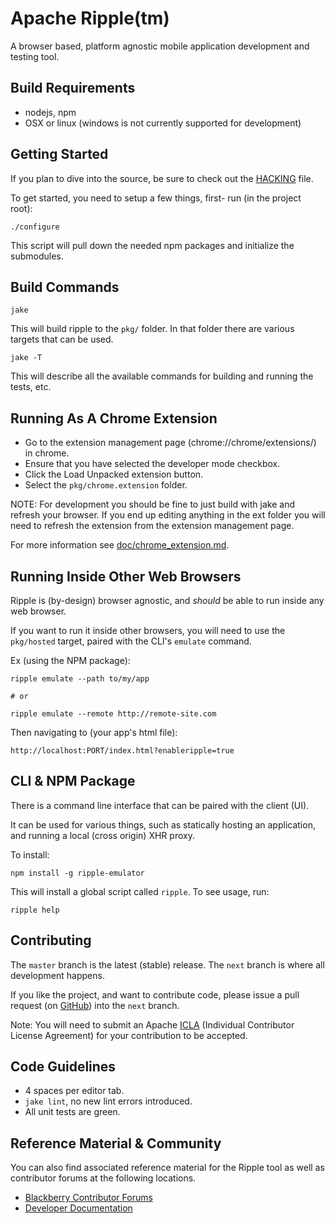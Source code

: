 # Apache Ripple(tm)

A browser based, platform agnostic mobile application development and testing tool.
 
## Build Requirements

* nodejs, npm
* OSX or linux (windows is not currently supported for development)

## Getting Started

If you plan to dive into the source, be sure to check out the [HACKING](https://github.com/blackberry/Ripple-UI/blob/master/HACKING.md) file.

To get started, you need to setup a few things, first- run (in the project root):

    ./configure

This script will pull down the needed npm packages and initialize the submodules.

## Build Commands

    jake

This will build ripple to the `pkg/` folder. In that folder there are various targets that can be used.

    jake -T

This will describe all the available commands for building and running the tests, etc.

## Running As A Chrome Extension

* Go to the extension management page (chrome://chrome/extensions/) in chrome.
* Ensure that you have selected the developer mode checkbox.
* Click the Load Unpacked extension button.
* Select the `pkg/chrome.extension` folder.

NOTE: For development you should be fine to just build with jake and refresh your browser.
If you end up editing anything in the ext folder you will need to refresh the extension from the extension management page.

For more information see [doc/chrome_extension.md](https://github.com/blackberry/Ripple-UI/blob/master/doc/chrome_extension.md).

## Running Inside Other Web Browsers

Ripple is (by-design) browser agnostic, and _should_ be able to run inside any web browser.

If you want to run it inside other browsers, you will need to use the `pkg/hosted` target, paired with the CLI's `emulate` command.

Ex (using the NPM package):

    ripple emulate --path to/my/app

    # or

    ripple emulate --remote http://remote-site.com

Then navigating to (your app's html file):

    http://localhost:PORT/index.html?enableripple=true

## CLI & NPM Package

There is a command line interface that can be paired with the client (UI).

It can be used for various things, such as statically hosting an application, and running a local (cross origin) XHR proxy.

To install:

    npm install -g ripple-emulator

This will install a global script called `ripple`. To see usage, run:

    ripple help

## Contributing

The `master` branch is the latest (stable) release. The `next` branch is where all development happens.

If you like the project, and want to contribute code, please issue a pull request (on [GitHub](https://github.com/blackberry/Ripple-UI/pulls)) into the `next` branch.

Note: You will need to submit an Apache [ICLA](http://www.apache.org/licenses/#clas) (Individual Contributor License Agreement) for your contribution to be accepted.

## Code Guidelines

* 4 spaces per editor tab.
* `jake lint`, no new lint errors introduced.
* All unit tests are green.

## Reference Material &amp; Community

You can also find associated reference material for the Ripple tool as well as contributor forums at the following locations.

* [Blackberry Contributor Forums](http://supportforums.blackberry.com/t5/Ripple-Contributions/bd-p/ripple)
* [Developer Documentation](https://github.com/blackberry/Ripple-UI/tree/master/doc)

